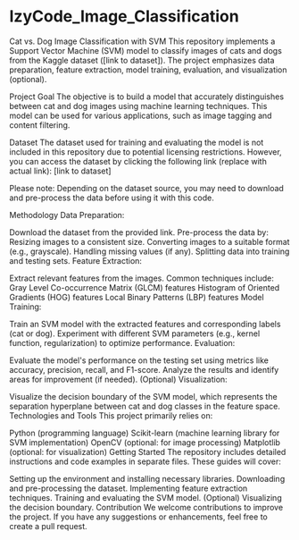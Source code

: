 # IzyCode_Image_Classification
Cat vs. Dog Image Classification with SVM
This repository implements a Support Vector Machine (SVM) model to classify images of cats and dogs from the Kaggle dataset ([link to dataset]). The project emphasizes data preparation, feature extraction, model training, evaluation, and visualization (optional).

Project Goal
The objective is to build a model that accurately distinguishes between cat and dog images using machine learning techniques. This model can be used for various applications, such as image tagging and content filtering.

Dataset
The dataset used for training and evaluating the model is not included in this repository due to potential licensing restrictions. However, you can access the dataset by clicking the following link (replace with actual link): [link to dataset]

Please note: Depending on the dataset source, you may need to download and pre-process the data before using it with this code.

Methodology
Data Preparation:

Download the dataset from the provided link.
Pre-process the data by:
Resizing images to a consistent size.
Converting images to a suitable format (e.g., grayscale).
Handling missing values (if any).
Splitting data into training and testing sets.
Feature Extraction:

Extract relevant features from the images. Common techniques include:
Gray Level Co-occurrence Matrix (GLCM) features
Histogram of Oriented Gradients (HOG) features
Local Binary Patterns (LBP) features
Model Training:

Train an SVM model with the extracted features and corresponding labels (cat or dog).
Experiment with different SVM parameters (e.g., kernel function, regularization) to optimize performance.
Evaluation:

Evaluate the model's performance on the testing set using metrics like accuracy, precision, recall, and F1-score.
Analyze the results and identify areas for improvement (if needed).
(Optional) Visualization:

Visualize the decision boundary of the SVM model, which represents the separation hyperplane between cat and dog classes in the feature space.
Technologies and Tools
This project primarily relies on:

Python (programming language)
Scikit-learn (machine learning library for SVM implementation)
OpenCV (optional: for image processing)
Matplotlib (optional: for visualization)
Getting Started
The repository includes detailed instructions and code examples in separate files. These guides will cover:

Setting up the environment and installing necessary libraries.
Downloading and pre-processing the dataset.
Implementing feature extraction techniques.
Training and evaluating the SVM model.
(Optional) Visualizing the decision boundary.
Contribution
We welcome contributions to improve the project. If you have any suggestions or enhancements, feel free to create a pull request.
